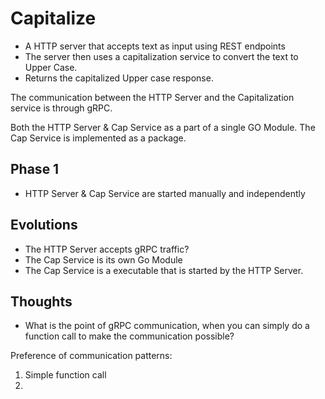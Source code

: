 # Capitalize

* A HTTP server that accepts text as input using REST endpoints
* The server then uses a capitalization service to convert the text to Upper Case.
* Returns the capitalized Upper case response.

The communication between the HTTP Server and the Capitalization service is through gRPC.

Both the HTTP Server & Cap Service as a part of a single GO Module.
The Cap Service is implemented as a package.

## Phase 1

* HTTP Server & Cap Service are started manually and independently


## Evolutions

* The HTTP Server accepts gRPC traffic?
* The Cap Service is its own Go Module
* The Cap Service is a executable that is started by the HTTP Server.


## Thoughts

* What is the point of gRPC communication, when you can simply do a function call to make the communication possible?


Preference of communication patterns:
1. Simple function call
2. 


